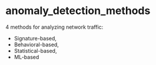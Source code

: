# anomaly_detection_methods
4 methods for analyzing network traffic: 
- Signature-based,
- Behavioral-based,
- Statistical-based,
- ML-based
